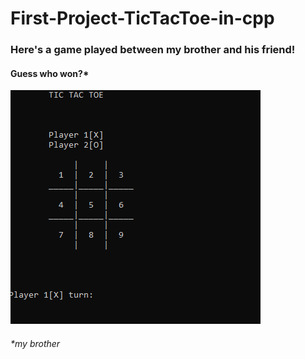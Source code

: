 # First-Project-TicTacToe-in-cpp

### Here's a game played between my brother and his friend! 
#### Guess who won?*

![tic-tac-toe demo](https://github.com/valamuri2020/First-Project-TicTacToe-in-cpp/blob/master/Tic-tac-toe%20Demo.gif)



###### *my brother
